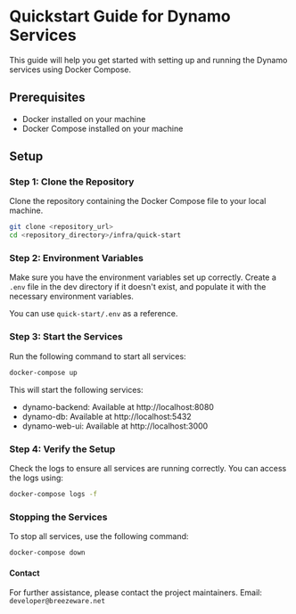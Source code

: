 # Quickstart Guide for Dynamo Services

This guide will help you get started with setting up and running the Dynamo services using Docker Compose.

## Prerequisites

- Docker installed on your machine
- Docker Compose installed on your machine

## Setup

### Step 1: Clone the Repository

Clone the repository containing the Docker Compose file to your local machine.

```bash
git clone <repository_url>
cd <repository_directory>/infra/quick-start
```

### Step 2: Environment Variables
Make sure you have the environment variables set up correctly. 
Create a `.env` file in the dev directory if it doesn't exist, and populate it with the necessary environment variables. 

You can use `quick-start/.env` as a reference.

### Step 3: Start the Services
Run the following command to start all services:

```bash
docker-compose up
```
This will start the following services:

- dynamo-backend: Available at http://localhost:8080
- dynamo-db: Available at http://localhost:5432
- dynamo-web-ui: Available at http://localhost:3000

### Step 4: Verify the Setup
Check the logs to ensure all services are running correctly. You can access the logs using:

```bash
docker-compose logs -f
```

### Stopping the Services
To stop all services, use the following command:

```bash
docker-compose down
```

#### Contact
For further assistance, please contact the project maintainers.
Email: `developer@breezeware.net`